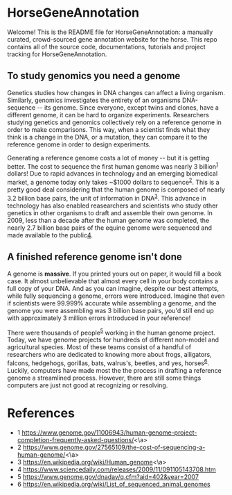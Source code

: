 # HorseGeneAnnotation
Welcome! This is the README file for HorseGeneAnnotation: a manually curated,
crowd-sourced gene annotation website for the horse. This repo contains all of
the source code, documentations, tutorials and project tracking for
HorseGeneAnnotation.

## To study genomics you need a genome
Genetics studies how changes in DNA changes can affect a living organism. Similarly,
genomics investigates the entirety of an organisms DNA-sequence -- its genome. Since
everyone, except twins and clones, have a different genome, it can be hard to 
organize experiments. Researchers studying genetics and genomics collectively
rely on a reference genome in order to make comparisons. This way, when a scientist
finds what they think is a change in the DNA, or a mutation, they can compare it to the reference 
genome in order to design experiments. 

Generating a reference genome costs a lot of money -- but it is getting better. 
The cost to sequence the first human genome was nearly 3 billion<sup>[1](#ref1)</sup>
dollars! Due to rapid advances in technology and an emerging biomedical market,
a genome today only takes ~$1000 dollars to sequence<sup>[2](#ref2)</sup>. This is a pretty
good deal considering that the human genome is composed of nearly 3.2 billion
base pairs, the unit of information in DNA<sup>[3](#ref3)</sup>. This advance in technology
has also enabled reasearchers and scientists who study other genetics in other
organisms to draft and assemble their own genome. In 2009, less than a decade 
after the human genome was completed, the nearly 2.7 billion base pairs of the 
equine genome were sequenced and made available to the public[4](#ref4).

## A finished reference genome isn't done
A genome is **massive**. If you printed yours out on paper, it would fill a book
case. It almost unbelievable that almost every cell in your body contains a full
copy of your DNA. And as you can imagine, despite our best attempts, while fully sequencing
a genome, errors were introduced. Imagine that even if scientists were 99.999% accurate 
while assembling a genome, and the genome you were assembling was 3 billion base
pairs, you'd still end up with approximately 3 million errors introduced in your reference!

There were thousands of people<sup>[5](#5)</sup> working in the human genome project. Today,
we have genome projects for hundreds of different non-model and agricultural species. Most of
these teams consist of a handful of researchers who are dedicated to knowing more about frogs,
alligators, falcons, hedgehogs, gorillas, bats, walrus's, beetles, and yes, horses<sup>[6](#6)</sup>. 
Luckily, computers have made most the the process in drafting a reference genome 
a streamlined process. However, there are still some things computers are just
not good at recognizing or resolving.




# References
- 1 <a name='#ref1'>https://www.genome.gov/11006943/human-genome-project-completion-frequently-asked-questions/<\a>
- 2 <a name='#ref2'>https://www.genome.gov/27565109/the-cost-of-sequencing-a-human-genome/<\a>
- 3 <a name='#ref3'>https://en.wikipedia.org/wiki/Human_genome<\a>
- 4 <a name='#ref4'>https://www.sciencedaily.com/releases/2009/11/091105143708.htm</a>
- 5 <a name='#ref5'>https://www.genome.gov/dnaday/q.cfm?aid=402&year=2007</a>
- 6 <a name='#ref6'>https://en.wikipedia.org/wiki/List_of_sequenced_animal_genomes</a>
